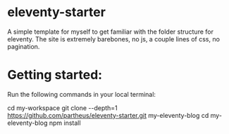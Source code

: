 # eleventy-starter
A simple template for myself to get familiar with the folder structure for eleventy. The site is extremely barebones, no js, a couple lines of css, no pagination.

# Getting started:
Run the following commands in your local terminal:

  cd my-workspace
  git clone --depth=1 https://github.com/partheus/eleventy-starter.git my-eleventy-blog
  cd my-eleventy-blog
  npm install
